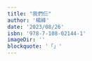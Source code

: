 ```yaml
---
title: "我們仨"
author: '楊絳'
date: '2023/08/26'
isbn: '978-7-108-02144-1'
imageDir: ''
blockquote: '「」'
---
```

